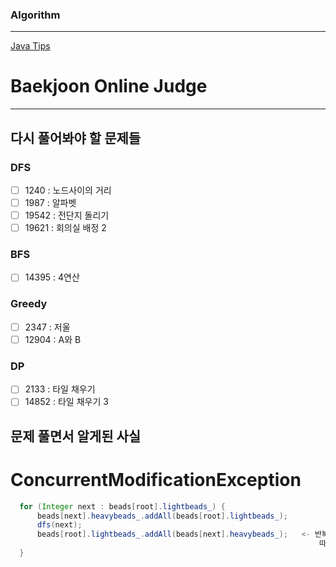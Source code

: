 ### Algorithm
<hr>

[Java Tips](../../Programming-Information/Java-Tips/Java/)


# Baekjoon Online Judge
<hr>

## 다시 풀어봐야 할 문제들

### DFS
- [ ] 1240 : 노드사이의 거리
- [ ] 1987 : 알파벳
- [ ] 19542 : 전단지 돌리기
- [ ] 19621 : 회의실 배정 2

### BFS
- [ ] 14395 : 4연산

### Greedy
- [ ] 2347 : 저울 
- [ ] 12904 : A와 B

### DP
- [ ] 2133 : 타일 채우기
- [ ] 14852 : 타일 채우기 3

## 문제 풀면서 알게된 사실
 # ConcurrentModificationException
 
```java
  for (Integer next : beads[root].lightbeads_) {
      beads[next].heavybeads_.addAll(beads[root].lightbeads_);
      dfs(next);
      beads[root].lightbeads_.addAll(beads[next].heavybeads_);   <- 반복문의 기준인 beads[root].lightbeads_의 원소가 바뀌게 된다.
                                                                     따라서, Enhanced for 문의 반복 횟수가 계속 바뀌게 되므로 ConcurrentModificationException이 발생한다.
  }                                                                     
```
